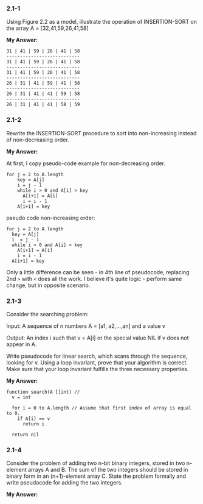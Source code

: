 
<h3> 2.1-1 </h3>

<p>
  Using Figure 2.2 as a model, illustrate the operation of INSERTION-SORT
  on the array A = [32,41,59,26,41,58]
</p>

<b> My Answer: </b>

```
31 | 41 | 59 | 26 | 41 | 58
---------------------------
31 | 41 | 59 | 26 | 41 | 58
---------------------------
31 | 41 | 59 | 26 | 41 | 58
---------------------------
26 | 31 | 41 | 59 | 41 | 58
---------------------------
26 | 31 | 41 | 41 | 59 | 58
---------------------------
26 | 31 | 41 | 41 | 58 | 59
```

<h3> 2.1-2 </h3>

<p>
  Rewrite the INSERTION-SORT procedure to sort into non-increasing instead
  of non-decreasing order.
</p>

<b> My Answer: </b>

At first, I copy pseudo-code example for non-decreasing order.

```
for j = 2 to A.length
    key = A[j]
    i = j - 1
    while i > 0 and A[i] > key
      A[i+1] = A[i]
      i = i - 1
    A[i+1] = key
```

pseudo code non-increasing order:
```
for j = 2 to A.length
  key = A[j]
  i  = j - 1
  while i > 0 and A[i] < key
    A[i+1] = A[i]
    i = i - 1
  A[i+1] = key 
```

Only a little difference can be seen - in 4th line of pseudocode, 
replacing 2nd `>` with `<` does all the work. I believe it's quite logic - perform same change, but in opposite scenario. 


<h3> 2.1-3 </h3>

<p>

  Consider the searching problem:

  Input: A sequence of n numbers A = [a1, a2,...,an] and a value v

  Output: An index i such that v = A[i] or the special value NIL if v
  does not appear in A.

  Write pseudocode for linear search, which scans through the sequence, 
  looking for v. Using a loop invariant, prove that your algorithm is 
  correct. Make sure that your loop invariant fulfills the three 
  necessary properties.

</p>

<b> My Answer: </b>

```
function search(A []int) // 
  v = int 

  for i = 0 to A.length // Assume that first index of array is equal to 0.
    if A[i] == v
      return i 

  return nil 
```

<h3> 2.1-4 </h3>

<p>
  Consider the problem of adding two n-bit binary integers,
  stored in two n-element arrays A and B. The sum of the two
  integers should be stored in binary form in an (n+1)-element
  array C. State the problem formally and write pseudocode for
  adding the two integers. 
</p>

<b> My Answer: </b>

